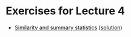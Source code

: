 # Exercises for Lecture 4

  * [Similarity and summary statistics](exercise-lecture-4-data.pdf) ([solution](exercise-lecture-4-data-sol.pdf))
